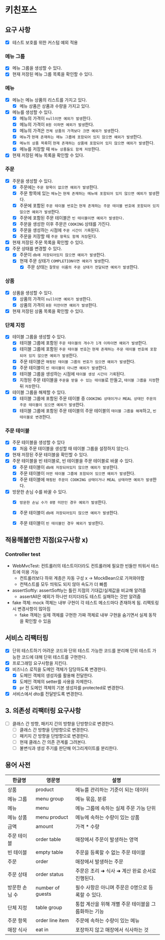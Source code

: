 # 키친포스

## 요구 사항
- [x] 테스트 보호를 위한 커스텀 예외 적용

### 메뉴 그룹
- [x] 메뉴 그룹을 생성할 수 있다.
- [x] 현재 저장된 메뉴 그룹 목록을 확인할 수 있다.

### 메뉴
- [x] 메뉴는 메뉴 상품의 리스트를 가지고 있다.
  - [x] 메뉴 상품은 상품과 수량을 가지고 있다.
- [x] 메뉴를 생성할 수 있다.
  - [x] 메뉴의 가격이 `null이면 예외가 발생`한다.
  - [x] 메뉴의 가격이 `0원 이하면 예외가 발생`한다.
  - [x] 메뉴의 가격은 `전체 상품의 가격보다 크면 예외가 발생`한다.
  - [x] `메뉴`가 `현재 존재하는 메뉴 그룹에 포함되어 있지 않으면 예외가 발생`한다.
  - [x] `메뉴의 상품 목록`이 `현재 존재하는 상품에 포함되어 있지 않으면 예외가 발생`한다.
  - [x] 메뉴를 저장할 때 `메뉴 상품들도 함께 저장`한다.
- [x] 현재 저장된 메뉴 목록을 확인할 수 있다.

### 주문
- [x] 주문을 생성할 수 있다.
  - [x] 주문에는 `주문 항목이 없으면 예외가 발생`한다.
  - [x] 주문 항목에 있는 `메뉴`는 `현재 존재하는 메뉴에 포함되어 있지 않으면 예외가 발생`한다.
  - [x] 주문에 포함된 `주문 테이블 번호`는 `현재 존재하는 주문 테이블 번호에 포함되어 있지 않으면 예외가 발생`한다.
  - [x] 주문에 포함된 주문 테이블은 `빈 테이블이면 예외가 발생한다.`
  - [x] 주문을 생성한 이후 주문은 `COOKING` 상태를 가진다.
  - [x] 주문을 생성하는 시점에 `주문 시간이 기록`된다.
  - [x] 주문을 저장할 때 `주문 항목도 함께 저장`된다.
- [x] 현재 저장된 주문 목록을 확인할 수 있다.
- [x] 주문 상태를 변경할 수 있다.
  - [x] 주문이 `db에 저장되어있지 않으면 예외가 발생`한다.
  - [x] 현재 주문 상태가 `COMPLETION이면 예외가 발생`한다.
    - [x] 주문 상태는 `잘못된 이름의 주문 상태가 전달되면 예외가 발생`한다.

### 상품
- [x] 상품을 생성할 수 있다.
  - [x] 상품의 가격이 `null이면 예외가 발생`한다.
  - [x] 상품의 가격이 `0원 미만이면 예외가 발생`한다.
- [x] 현재 저장된 상품 목록을 확인할 수 있다.

### 단체 지정
- [x] 테이블 그룹을 생성할 수 있다.
  - [x] 테이블 그룹에 포함된 `주문 테이블의 개수가 1개 이하이면 예외가 발생`한다.
  - [x] 테이블 그룹에 포함된 `주문 테이블 번호`는 `현재 존재하는 주문 테이블 번호에 포함되어 있지 않으면 예외가 발생`한다.
  - [x] 주문 테이블은 `매핑된 테이블 그룹의 번호가 있으면 예외가 발생`한다.
  - [x] 주문 테이블이 `빈 테이블이 아니면 예외가 발생`한다.
  - [x] 테이블 그룹을 생성하는 시점에 `테이블 생성 시간이 기록`된다.
  - [x] 지정된 주문 테이블을 `주문을 받을 수 있는 테이블`로 만들고, `테이블 그룹을 지정`한 뒤 `저장`한다.
- [x] 테이블 그룹을 해제할 수 있다.
  - [x] 테이블 그룹에 포함된 주문 테이블 중 `COOKING 상태이거나 MEAL 상태인 주문의 주문 테이블이 있으면 예외가 발생`한다.
  - [x] 테이블 그룹에 포함된 주문 테이블의 주문 테이블의 `테이블 그룹을 해제`하고, `빈 테이블로 변경`한다.

### 주문 테이블
- [x] 주문 테이블을 생성할 수 있다
  - [x] 처음 주문 테이블을 생성할 때 테이블 그룹을 설정하지 않는다.
- [x] 현재 저장된 주문 테이블을 확인할 수 있다.
- [x] 주문 테이블을 빈 테이블로, 빈 테이블을 주문 테이블로 바꿀 수 있다.
  - [x] 주문 테이블이 `db에 저장되어있지 않으면 예외가 발생`한다.
  - [x] 주문 테이블이 `어떤 테이블 그룹에 포함되어 있으면 예외가 발생`한다.
  - [x] 주문 테이블에 `매핑된 주문이 COOKING 상태이거나 MEAL 상태라면 예외가 발생`한다.
- [x] 방문한 손님 수를 바꿀 수 있다.
  - [x] `방문한 손님 수가 0명 미만인 경우 예외가 발생`한다.
  - [x] 주문 테이블이 `db에 저장되어있지 않으면 예외가 발생`한다.
  - [x] 주문 테이블이 `빈 테이블인 경우 예외가 발생`한다.


## 적용해볼만한 지점(요구사항 x)
### Controller test
- WebMvcTest: 컨트롤러의 테스트이더라도 컨트롤러에 필요한 빈들만 띄워서 테스트에 이용 가능
  - 컨트롤러보다 하위 계층은 자동 구성 x -> MockBean으로 가져와야함
  - 컨텍스트를 모두 띄워도 되지 않아 속도가 더 빠름
- assertSoftly: assertSoftly는 틀린 지점의 기대값/실제값을 비교해 알려줌
  - assertAll은 예외가 하나만 터지더라도 테스트 실패하는 것만 알려줌 
- fake 객체: mock 객체는 내부 구현이 각 테스트 메소드마다 존재하게 됨. 리팩토링 시 변경사항이 많아짐
  - fake 객체는 실제 객체를 구현한 가짜 객체로 내부 구현을 숨기면서 실제 동작을 확인할 수 있음

## 서비스 리팩터링
- [x] 단위 테스트하기 어려운 코드와 단위 테스트 가능한 코드를 분리해 단위 테스트 가능한 코드에 대해 단위 테스트를 구현한다.
- [x] 프로그래밍 요구사항을 지킨다.
- [x] 비즈니스 로직을 도메인 객체가 담당하도록 변경한다.
  - [x] 도메인 객체의 생성자를 활용해 전달한다.
  - [x] 도메인 객체의 setter를 사용을 자제한다. 
  - [x] pr 전 도메인 객체의 기본 생성자를 protected로 변경한다.
- [x] 서비스에서 dto를 전달받도록 변경한다.

## 3. 의존성 리팩터링 요구사항
- [ ] 클래스 간 방향, 패키지 간의 방향을 단방향으로 변경한다.
  - [ ] 클래스 간 방향을 단방향으로 변경한다.
  - [ ] 패키지 간 방향을 단방향으로 변경한다.
  - [ ] 현재 클래스 간 의존 관계를 그려본다.
  - [ ] 불변식과 생성 주기를 판단해 어그리게이트를 분리한다.

## 용어 사전

| 한글명 | 영문명 | 설명 |
| --- | --- | --- |
| 상품 | product | 메뉴를 관리하는 기준이 되는 데이터 |
| 메뉴 그룹 | menu group | 메뉴 묶음, 분류 |
| 메뉴 | menu | 메뉴 그룹에 속하는 실제 주문 가능 단위 |
| 메뉴 상품 | menu product | 메뉴에 속하는 수량이 있는 상품 |
| 금액 | amount | 가격 * 수량 |
| 주문 테이블 | order table | 매장에서 주문이 발생하는 영역 |
| 빈 테이블 | empty table | 주문을 등록할 수 없는 주문 테이블 |
| 주문 | order | 매장에서 발생하는 주문 |
| 주문 상태 | order status | 주문은 조리 ➜ 식사 ➜ 계산 완료 순서로 진행된다. |
| 방문한 손님 수 | number of guests | 필수 사항은 아니며 주문은 0명으로 등록할 수 있다. |
| 단체 지정 | table group | 통합 계산을 위해 개별 주문 테이블을 그룹화하는 기능 |
| 주문 항목 | order line item | 주문에 속하는 수량이 있는 메뉴 |
| 매장 식사 | eat in | 포장하지 않고 매장에서 식사하는 것 |

